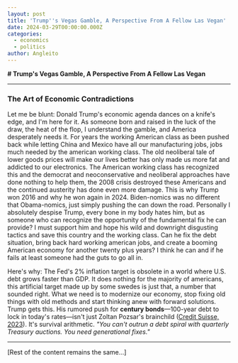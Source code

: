 ```yaml
---
layout: post
title: 'Trump''s Vegas Gamble, A Perspective From A Fellow Las Vegan'
date: 2024-03-29T00:00:00.000Z
categories:
  - economics
  - politics
author: Angleito
---
```


**# Trump's Vegas Gamble, A Perspective From A Fellow Las Vegan**


---

### **The Art of Economic Contradictions**

Let me be blunt: Donald Trump's economic agenda dances on a knife's edge, and I'm here for it. As someone born and raised in the luck of the draw, the heat of the flop, I understand the gamble, and America desperately needs it. For years the working American class as been pushed back while letting China and Mexico have all our manufacturing jobs, jobs much needed by the american working class. The old neoliberal tale of lower goods prices will make our lives better has only made us more fat and addicted to our electronics. The American working class has recognized this and the democrat and neoconservative and neoliberal approaches have done nothing to help them, the 2008 crisis destroyed these Americans and the continued austerity has done even more damage. This is why Trump won 2016 and why he won again in 2024. Biden-nomics was no different that Obama-nomics, just simply pushing the can down the road. Personally I absolutely despise Trump, every bone in my body hates him, but as someone who can recognize the opportunity of the fundamental fix he can provide? I must support him and hope his wild and downright disgusting tactics and save this country and the working class. Can he fix the debt situation, bring back hard working american jobs, and create a booming American economy for another twenty plus years? I think he can and if he fails at least someone had the guts to go all in.

Here's why: The Fed's 2% inflation target is obsolete in a world where U.S. debt grows faster than GDP. It does nothing for the majority of americans, this artificial target made up by some swedes is just that, a number that sounded right. What we need is to modernize our economy, stop fixing old things with old methods and start thinking anew with forward solutions. Trump gets this. His rumored push for **century bonds**—100-year debt to lock in today's rates—isn't just Zoltan Pozsar's brainchild ([Credit Suisse, 2023](https://www.credit-suisse.com)). It's survival arithmetic. *"You can't outrun a debt spiral with quarterly Treasury auctions. You need generational fixes."*

---

[Rest of the content remains the same...]
